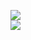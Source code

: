 [![](https://img.shields.io/badge/Made%20With-Github%20Spray-lightgrey.svg?style=for-the-badge&logo=github)](https://github.com/Annihil/github-spray#14786)  
[![](https://i.imgur.com/2DrTn0Z.gif)](https://github.com/Annihil/github-spray)